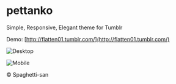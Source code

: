# pettanko
Simple, Responsive, Elegant theme for Tumblr


Demo: [http://flatten01.tumblr.com/](http://flatten01.tumblr.com/)

![Desktop](http://spaghetti-san.github.io/image/1.jpg)

![Mobile](http://spaghetti-san.github.io/image/2.png)










&copy; Spaghetti-san

